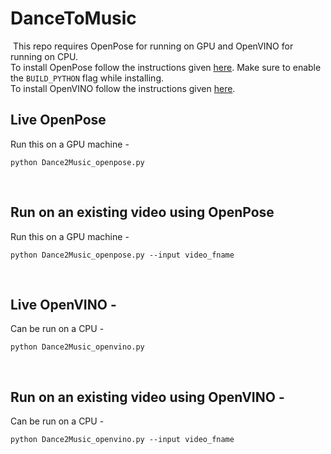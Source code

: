 # DanceToMusic
​
This repo requires OpenPose for running on GPU and OpenVINO for running on CPU.  
To install OpenPose follow the instructions given [here](https://github.com/CMU-Perceptual-Computing-Lab/openpose/blob/master/doc/installation/0_index.md#compiling-and-running-openpose-from-source). Make sure to enable the `BUILD_PYTHON` flag while installing.    
To install OpenVINO follow the instructions given [here](https://docs.openvinotoolkit.org/latest/installation_guides.html).  
## Live OpenPose 
Run this on a GPU machine -   
```
python Dance2Music_openpose.py
```
​
## Run on an existing video using OpenPose 
Run this on a GPU machine -   
```
python Dance2Music_openpose.py --input video_fname
```
​
## Live OpenVINO - 
Can be run on a CPU -   
```
python Dance2Music_openvino.py
```
​
## Run on an existing video using OpenVINO - 
Can be run on a CPU -   
```
python Dance2Music_openvino.py --input video_fname
```

